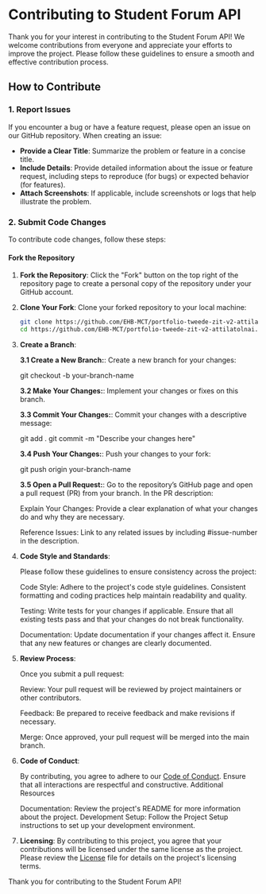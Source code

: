 # Contributing to Student Forum API

Thank you for your interest in contributing to the Student Forum API! We welcome contributions from everyone and appreciate your efforts to improve the project. Please follow these guidelines to ensure a smooth and effective contribution process.

## How to Contribute

### 1. **Report Issues**

If you encounter a bug or have a feature request, please open an issue on our GitHub repository. When creating an issue:

- **Provide a Clear Title**: Summarize the problem or feature in a concise title.
- **Include Details**: Provide detailed information about the issue or feature request, including steps to reproduce (for bugs) or expected behavior (for features).
- **Attach Screenshots**: If applicable, include screenshots or logs that help illustrate the problem.

### 2. **Submit Code Changes**

To contribute code changes, follow these steps:

#### **Fork the Repository**

1. **Fork the Repository**: Click the "Fork" button on the top right of the repository page to create a personal copy of the repository under your GitHub account.
2. **Clone Your Fork**: Clone your forked repository to your local machine:
   ```bash
   git clone https://github.com/EHB-MCT/portfolio-tweede-zit-v2-attilatolnai.git
   cd https://github.com/EHB-MCT/portfolio-tweede-zit-v2-attilatolnai.git

3. **Create a Branch**:

    **3.1 Create a New Branch:**: 
    Create a new branch for your changes:

    git checkout -b your-branch-name

    **3.2 Make Your Changes:**: 
    Implement your changes or fixes on this branch.

    **3.3 Commit Your Changes:**:
    Commit your changes with a descriptive message:

    git add .
    git commit -m "Describe your changes here"

    **3.4 Push Your Changes:**: 
    Push your changes to your fork:

    git push origin your-branch-name

    **3.5 Open a Pull Request:**: 
    Go to the repository’s GitHub page and open a pull request (PR) from your branch. In the PR description:
    
    Explain Your Changes: Provide a clear explanation of what your changes do and why they are necessary.
    
    Reference Issues: Link to any related issues by including #issue-number in the description.

4. **Code Style and Standards**:

    Please follow these guidelines to ensure consistency across the project:

    Code Style: Adhere to the project's code style guidelines. Consistent formatting and coding practices help maintain readability and quality.

    Testing: Write tests for your changes if applicable. Ensure that all existing tests pass and that your changes do not break functionality.

    Documentation: Update documentation if your changes affect it. Ensure that any new features or changes are clearly documented.

5. **Review Process**:

    Once you submit a pull request:

    Review: Your pull request will be reviewed by project maintainers or other contributors.

    Feedback: Be prepared to receive feedback and make revisions if necessary.

    Merge: Once approved, your pull request will be merged into the main branch.

6. **Code of Conduct**:

    By contributing, you agree to adhere to our [Code of Conduct](CODE_OF_CONDUCT). Ensure that all interactions are respectful and constructive.
    Additional Resources

    Documentation: Review the project's README for more information about the project.
    Development Setup: Follow the Project Setup instructions to set up your development environment.

7. **Licensing**:
    By contributing to this project, you agree that your contributions will be licensed under the same license as the project. Please review the [License](LICENSE) file for details on the project's licensing terms.

Thank you for contributing to the Student Forum API!